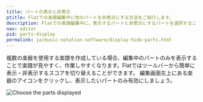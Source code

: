```yaml
---
title: パートの表示と非表示
ptitle: Flatでの楽譜編集中に他のパートを非表示にする方法をご紹介します。
description: Flatでの楽譜編集中に、表示するパートと非表示にするパートを選択することができます。編集しないパートは非表示にして、編集画面を見やすくしましょう。
nav: editor
pid: parts-display
permalink: ja/music-notation-software/display-hide-parts.html
---
```


複数の楽器を使用する楽譜を作成している場合、編集中のパートのみを表示することで楽譜が見やすく、作業しやすくなります。Flatではツールバーから簡単に表示・非表示するスコアを切り替えることができます。
編集画面左上にある楽器のアイコンをクリックし、表示したいパートのみ有効にしましょう。

![Choose the parts displayed](/help/assets/img/editor-ja/display-parts.gif)